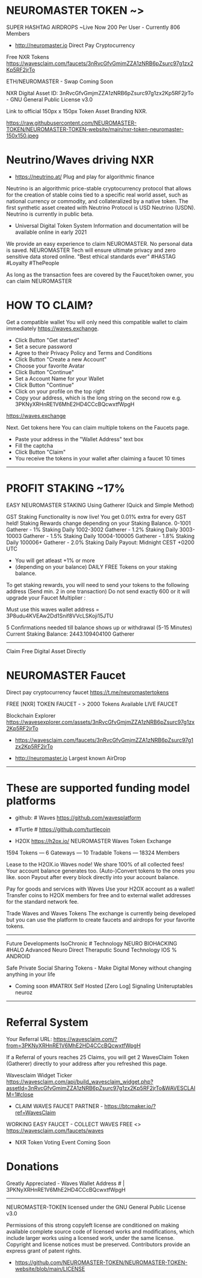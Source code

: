 # NEUROMASTER TOKEN  ~>
SUPER HASHTAG AIRDROPS ~Live Now 200 Per User - Currently 806 Members
* http://neuromaster.io Direct Pay Cryptocurrency

Free NXR Tokens https://wavesclaim.com/faucets/3nRvcGfvGmjmZZA1zNRB6pZsurc97g1zx2Kp5RF2jrTo


ETH/NEUROMASTER - Swap Coming Soon


NXR Digital Asset ID: 3nRvcGfvGmjmZZA1zNRB6pZsurc97g1zx2Kp5RF2jrTo - GNU General Public License v3.0 

Link to official 150px x 150px Token Asset Branding NXR.

https://raw.githubusercontent.com/NEUROMASTER-TOKEN/NEUROMASTER-TOKEN-website/main/nxr-token-neuromaster-150x150.jpeg

# Neutrino/Waves driving NXR 

- https://neutrino.at/ Plug and play for algorithmic finance

Neutrino is an algorithmic price-stable cryptocurrency protocol that allows for the creation of stable coins tied to a specific real world asset, such as national currency or commodity, and collateralized by a native token. The first synthetic asset created with Neutrino Protocol is USD Neutrino (USDN). Neutrino is currently in public beta.

- Universal Digital Token System Information and documentation will be available online in early 2021

We provide an easy experience to claim NEUROMASTER. No personal data is saved. NEUROMASTER 
Tech will ensure ultimate privacy and zero sensitive data stored online. 
"Best ethical standards ever" #HASTAG #Loyalty #ThePeople


As long as the transaction fees are covered by the Faucet/token owner, you can claim NEUROMASTER

# HOW TO CLAIM?

Get a compatible wallet
You will only need this compatible wallet to claim immediately https://waves.exchange.
- Click Button "Get started"
- Set a secure password
- Agree to their Privacy Policy and Terms and Conditions
- Click Button "Create a new Account"
- Choose your favorite Avatar
- Click Button "Continue"
- Set a Account Name for your Wallet
- Click Button "Continue"
- Click on your profile on the top right
- Copy your address, which is the long string on the second row
e.g. 3PKNyXRHnRE1V6MhE2HD4CCcBQcwxtfWpgH

https://waves.exchange

Next. Get tokens here
You can claim multiple tokens on the Faucets page.
- Paste your address in the "Wallet Address" text box
- Fill the captcha
- Click Button "Claim"
- You receive the tokens in your wallet after claiming a faucet 10 times

****

# PROFIT STAKING ~17%

EASY NEUROMASTER STAKING Using Gatherer (Quick and Simple Method)

GST Staking Functionality is now live! You get 0.01% extra for every GST held!
Staking Rewards change depending on your Staking Balance.
0-1001 Gatherer - 1% Staking Daily
1002-3002 Gatherer - 1.2% Staking Daily
3003-10003 Gatherer - 1.5% Staking Daily
10004-100005 Gatherer - 1.8% Staking Daily
100006+ Gatherer - 2.0% Staking Daily
Payout: Midnight CEST +0200 UTC

* You will get atleast +1% or more 
* (depending on your balance) DAILY FREE Tokens on your staking balance. 

To get staking rewards, you will need to send your tokens 
to the following address (Send min. 2 in one transaction) Do not send exactly 600 or 
it will upgrade your Faucet Multiplier :

Must use this waves wallet address = 3P8udu4KVEAw2Dd1Snif8VVcLSKoji15JTU

5 Confirmations needed till balance shows up or withdrawal (5-15 Minutes)
Current Staking Balance: 2443.109404100 Gatherer


****

Claim Free Digital Asset Directly
# NEUROMASTER Faucet
Direct pay cryptocurrency faucet
https://t.me/neuromastertokens

FREE [NXR] TOKEN FAUCET - > 2000 Tokens Available LIVE FAUCET

Blockchain Explorer https://wavesexplorer.com/assets/3nRvcGfvGmjmZZA1zNRB6pZsurc97g1zx2Kp5RF2jrTo

* https://wavesclaim.com/faucets/3nRvcGfvGmjmZZA1zNRB6pZsurc97g1zx2Kp5RF2jrTo

* http://neuromaster.io Largest known AirDrop


****


# These are supported funding model platforms

* github: # Waves https://github.com/wavesplatform 

* #Turtle # https://github.com/turtlecoin 

* H2OX https://h2ox.io/ NEUROMASTER Waves Token Exchange

1594 Tokens — 6 Gateways — 10 Tradable Tokens — 18324 Members

Lease to the H2OX.io Waves node!
We share 100% of all collected fees!
Your account balance generates too.
(Auto-)Convert tokens to the ones you like. soon
Payout after every block directly into your account balance.

Pay for goods and services with Waves
Use your H2OX account as a wallet!
Transfer coins to H2OX members for free and
to external wallet addresses for the standard network fee.

Trade Waves and Waves Tokens
The exchange is currently being developed
but you can use the platform to create faucets
and airdrops for your favorite tokens.
***
Future Developments
IsoChronic # Technology NEURO BIOHACKING 
#HALO Advanced  Neuro Direct Theraputic Sound Technology IOS % ANDROID

Safe Private Social Sharing Tokens - Make Digital Money without changing anything in your life

- Coming soon #MATRIX Self Hosted [Zero Log] Signaling Uniteruptables neuroz

****

# Referral System

Your Referral URL: https://wavesclaim.com/?from=3PKNyXRHnRE1V6MhE2HD4CCcBQcwxtfWpgH

If a Referral of yours reaches 25 Claims, you will get 2 WavesClaim Token 
(Gatherer) directly to your address after you refreshed this page.

Wavesclaim Widget Ticker https://wavesclaim.com/api/build_wavesclaim_widget.php?assetId=3nRvcGfvGmjmZZA1zNRB6pZsurc97g1zx2Kp5RF2jrTo&WAVESCLAIM=1#close


- CLAIM WAVES FAUCET PARTNER - https://btcmaker.io/?ref=WavesClaim

WORKING EASY FAUCET - COLLECT WAVES FREE <> https://wavesclaim.com/faucets/waves


* NXR Token Voting Event Coming Soon 


# Donations 
Greatly Appreciated - Waves Wallet Address  # | 3PKNyXRHnRE1V6MhE2HD4CCcBQcwxtfWpgH

****

NEUROMASTER-TOKEN licensed under the GNU General Public License v3.0

Permissions of this strong copyleft license are conditioned on making available complete source code of licensed works and modifications, which include larger works using a licensed work, under the same license. Copyright and license notices must be preserved. Contributors provide an express grant of patent rights.

- https://github.com/NEUROMASTER-TOKEN/NEUROMASTER-TOKEN-website/blob/main/LICENSE 




